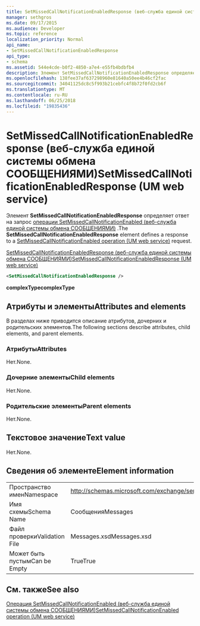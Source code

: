 ```yaml
---
title: SetMissedCallNotificationEnabledResponse (веб-служба единой системы обмена СООБЩЕНИЯМИ)
manager: sethgros
ms.date: 09/17/2015
ms.audience: Developer
ms.topic: reference
localization_priority: Normal
api_name:
- SetMissedCallNotificationEnabledResponse
api_type:
- schema
ms.assetid: 544e4cde-b0f2-4850-a7e4-e55fb4bdbfb4
description: Элемент SetMissedCallNotificationEnabledResponse определяет ответа на запрос SetMissedCallNotificationEnabled операции (веб-служба единой системы обмена СООБЩЕНИЯМИ).
ms.openlocfilehash: 138fee37af637298960e81640a50ee4b46cf2fac
ms.sourcegitcommit: 34041125dc8c5f993b21cebfc4f8b72f0fd2cb6f
ms.translationtype: MT
ms.contentlocale: ru-RU
ms.lasthandoff: 06/25/2018
ms.locfileid: "19835436"
---
```

# <a name="setmissedcallnotificationenabledresponse-um-web-service"></a><span data-ttu-id="26454-103">SetMissedCallNotificationEnabledResponse (веб-служба единой системы обмена СООБЩЕНИЯМИ)</span><span class="sxs-lookup"><span data-stu-id="26454-103">SetMissedCallNotificationEnabledResponse (UM web service)</span></span>

<span data-ttu-id="26454-104">Элемент **SetMissedCallNotificationEnabledResponse** определяет ответ на запрос [операции SetMissedCallNotificationEnabled (веб-служба единой системы обмена СООБЩЕНИЯМИ)](setmissedcallnotificationenabled-operation-um-web-service.md) .</span><span class="sxs-lookup"><span data-stu-id="26454-104">The **SetMissedCallNotificationEnabledResponse** element defines a response to a [SetMissedCallNotificationEnabled operation (UM web service)](setmissedcallnotificationenabled-operation-um-web-service.md) request.</span></span> 
  
[<span data-ttu-id="26454-105">SetMissedCallNotificationEnabledResponse (веб-служба единой системы обмена СООБЩЕНИЯМИ)</span><span class="sxs-lookup"><span data-stu-id="26454-105">SetMissedCallNotificationEnabledResponse (UM web service)</span></span>](setmissedcallnotificationenabledresponse-um-web-service.md)
  
```xml
<SetMissedCallNotificationEnabledResponse />
```

 <span data-ttu-id="26454-106">**complexType**</span><span class="sxs-lookup"><span data-stu-id="26454-106">**complexType**</span></span>
## <a name="attributes-and-elements"></a><span data-ttu-id="26454-107">Атрибуты и элементы</span><span class="sxs-lookup"><span data-stu-id="26454-107">Attributes and elements</span></span>

<span data-ttu-id="26454-108">В разделах ниже приводится описание атрибутов, дочерних и родительских элементов.</span><span class="sxs-lookup"><span data-stu-id="26454-108">The following sections describe attributes, child elements, and parent elements.</span></span>
  
### <a name="attributes"></a><span data-ttu-id="26454-109">Атрибуты</span><span class="sxs-lookup"><span data-stu-id="26454-109">Attributes</span></span>

<span data-ttu-id="26454-110">Нет.</span><span class="sxs-lookup"><span data-stu-id="26454-110">None.</span></span>
  
### <a name="child-elements"></a><span data-ttu-id="26454-111">Дочерние элементы</span><span class="sxs-lookup"><span data-stu-id="26454-111">Child elements</span></span>

<span data-ttu-id="26454-112">Нет.</span><span class="sxs-lookup"><span data-stu-id="26454-112">None.</span></span>
  
### <a name="parent-elements"></a><span data-ttu-id="26454-113">Родительские элементы</span><span class="sxs-lookup"><span data-stu-id="26454-113">Parent elements</span></span>

<span data-ttu-id="26454-114">Нет.</span><span class="sxs-lookup"><span data-stu-id="26454-114">None.</span></span>
  
## <a name="text-value"></a><span data-ttu-id="26454-115">Текстовое значение</span><span class="sxs-lookup"><span data-stu-id="26454-115">Text value</span></span>

<span data-ttu-id="26454-116">Нет.</span><span class="sxs-lookup"><span data-stu-id="26454-116">None.</span></span>
  
## <a name="element-information"></a><span data-ttu-id="26454-117">Сведения об элементе</span><span class="sxs-lookup"><span data-stu-id="26454-117">Element information</span></span>

|||
|:-----|:-----|
|<span data-ttu-id="26454-118">Пространство имен</span><span class="sxs-lookup"><span data-stu-id="26454-118">Namespace</span></span>  <br/> |http://schemas.microsoft.com/exchange/services/2006/messages  <br/> |
|<span data-ttu-id="26454-119">Имя схемы</span><span class="sxs-lookup"><span data-stu-id="26454-119">Schema Name</span></span>  <br/> |<span data-ttu-id="26454-120">Сообщения</span><span class="sxs-lookup"><span data-stu-id="26454-120">Messages</span></span>  <br/> |
|<span data-ttu-id="26454-121">Файл проверки</span><span class="sxs-lookup"><span data-stu-id="26454-121">Validation File</span></span>  <br/> |<span data-ttu-id="26454-122">Messages.xsd</span><span class="sxs-lookup"><span data-stu-id="26454-122">Messages.xsd</span></span>  <br/> |
|<span data-ttu-id="26454-123">Может быть пустым</span><span class="sxs-lookup"><span data-stu-id="26454-123">Can be Empty</span></span>  <br/> |<span data-ttu-id="26454-124">True</span><span class="sxs-lookup"><span data-stu-id="26454-124">True</span></span>  <br/> |
   
## <a name="see-also"></a><span data-ttu-id="26454-125">См. также</span><span class="sxs-lookup"><span data-stu-id="26454-125">See also</span></span>



[<span data-ttu-id="26454-126">Операция SetMissedCallNotificationEnabled (веб-служба единой системы обмена СООБЩЕНИЯМИ)</span><span class="sxs-lookup"><span data-stu-id="26454-126">SetMissedCallNotificationEnabled operation (UM web service)</span></span>](setmissedcallnotificationenabled-operation-um-web-service.md)

